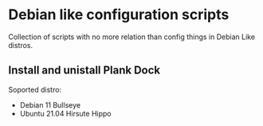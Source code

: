 # Debian like configuration scripts

Collection of scripts with no more relation than config things in Debian Like distros.

## Install and unistall Plank Dock

Soported distro:
- Debian 11 Bullseye
- Ubuntu 21.04 Hirsute Hippo
